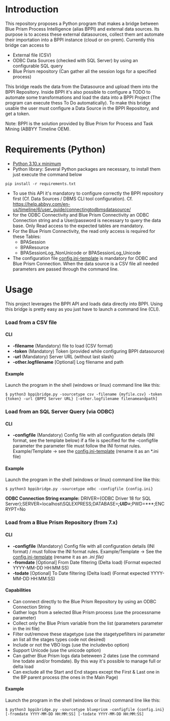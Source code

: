 # Introduction
This repository proposes a Python program that makes a bridge between Blue Prism Process Intelligence (alias BPPI) and external data sources. Its purpose is to access these external datasources, collect them ant automate their importation into a BPPI instance (cloud or on-prem). Currently this bridge can access to
* External file (CSV)
* ODBC Data Sources (checked with SQL Server) by using an configurable SQL query
* Blue Prism repository (Can gather all the session logs for a specified process)  

This bridge reads the data from the Datasource and upload them into the BPPI Repository. Inside BPPI it's also possible to configure a TODO to automate some transformations and load the data into a BPPI Project (The program can execute thess To Do automatically). To make this bridge usable the user must configure a Data Source in the BPPI Repository, and get a token.  

Note: BPPI is the solution provided by Blue Prism for Process and Task Mining (ABBYY Timeline OEM).

# Requirements (Python)
* [Python 3.10.x minimum](https://www.python.org/downloads/release/python-3100)
* Python library: Several Python packages are necessary, to install them just execute the command below
```
pip install -r requirements.txt
```
* To use this API it's mandatory to configure correctly the BPPI repository first (Cf. Data Sources / DBMS CLI tool configuration). Cf. https://help.abbyy.com/en-us/timeline/6/user_guide/connectingtodbmsdatasource/
* for the ODBC Connectivity and Blue Prism Connectivity an ODBC Connection string and a User/password is necessary to query the data base. Only Read access to the expected tables are mandatory. 
* For the Blue Prism Connectivity, the read only access is required for these Tables:
  * BPASession
  * BPAResource 
  * BPASessionLog_NonUnicode or BPASessionLog_Unicode
* The configuration file [config.ini-template](https://github.com/datacorner/pyBPPIBridge/blob/main/config.ini-template) is mandatory for ODBC and Blue Prism Connection. When the data source is a CSV file all needed parameters are passed through the command line.

# Usage 
This project leverages the BPPI API and loads data directly into BPPI. Using this bridge is pretty easy as you just have to launch a command line (CLI).
### Load from a CSV file
#### CLI 
* **-filename** (Mandatory) file to load (CSV format)
* **-token** (Mandatory) Token (provided while configuring BPPI datasource)
* **-url** (Mandatory) Server URL (without last slash)
* **-other.logfilename** [Optional] Log filename and path
#### Example
Launch the program in the shell (windows or linux) command line like this:
```
$ python3 bppibridge.py -sourcetype csv -filename {myfile.csv} -token {token} -url {BPPI Server URL} [-other.logfilename filenameandpath] 
```
### Load from an SQL Server Query (via ODBC)
#### CLI 
* **-configfile** (Mandatory) Config file with all configuration details (INI format, see the template below)
if a file is specified for the -configfile parameter the parameter file must follow the INI format rules. Example/Template -> see the [config.ini-template](https://github.com/datacorner/pyBPPIBridge/blob/main/config.ini-template)  (rename it as an *.ini file)
#### Example
Launch the program in the shell (windows or linux) command line like this:
```
$ python3 bppibridge.py -sourcetype odbc -configfile {config.ini}
```
**ODBC Connection String example:** DRIVER={ODBC Driver 18 for SQL Server};SERVER=localhost\SQLEXPRESS;DATABASE=***;UID=***;PWD=***;ENCRYPT=No

### Load from a Blue Prism Repository (from 7.x)  
#### CLI 
* **-configfile** (Mandatory) Config file with all configuration details (INI format) / must follow the INI format rules. Example/Template -> See the [config.ini-template](https://github.com/datacorner/pyBPPIBridge/blob/main/config.ini-template) (rename it as an *.ini file)*
* **-fromdate** [Optional] From Date filtering (Delta load) (Format expected YYYY-MM-DD HH:MM:SS)
* **-todate** [Optional] To Date filtering (Delta load) (Format expected YYYY-MM-DD HH:MM:SS)
#### Capabilities
* Can connect directly to the Blue Prism Repository by using an ODBC Connection String
* Gather logs from a selected Blue Prism process (use the processname parameter)
* Collect only the Blue Prism variable from the list (parameters parameter in the ini file)
* Filter out/remove these stagetype (use the stagetypefilters ini parameter an list all the stages types code not desired)
* Include or not the VBO logs (use the includevbo option)
* Support Unicode (use the unicode option)
* Can gather Blue Prism logs data beteween 2 dates (use the command line todate and/or fromdate). By this way it's possible to manage full or delta load
* Can exclude all the Start and End stages except the First & Last one in the BP parent process (the ones in the Main Page)
#### Example
Launch the program in the shell (windows or linux) command line like this:
```
$ python3 bppibridge.py -sourcetype blueprism -configfile {config.ini} [-fromdate YYYY-MM-DD HH:MM:SS] [-todate YYYY-MM-DD HH:MM:SS]
```
